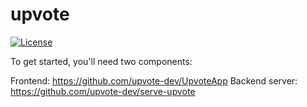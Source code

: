 upvote
======

[![License](https://img.shields.io/badge/license-Apache--2.0%20OR%20MIT-blue.svg)](https://opensource.org/licenses/Apache-2.0)


To get started, you'll need two components:

Frontend: https://github.com/upvote-dev/UpvoteApp
Backend server: https://github.com/upvote-dev/serve-upvote

